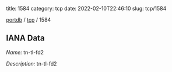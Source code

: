 title: 1584
category: tcp
date: 2022-02-10T22:46:10
slug: tcp/1584

[portdb](/) / [tcp](/category/tcp.html) / 1584


## IANA Data

_Name:_ tn-tl-fd2

_Description:_ tn-tl-fd2

